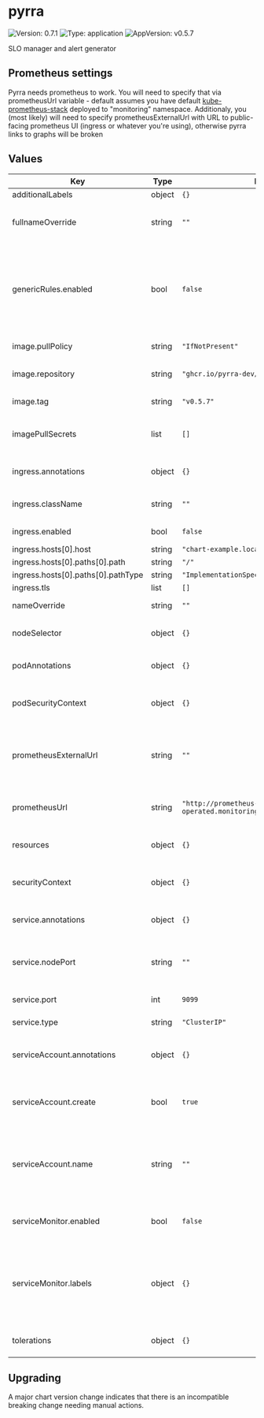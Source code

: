 # pyrra

![Version: 0.7.1](https://img.shields.io/badge/Version-0.7.1-informational?style=flat-square) ![Type: application](https://img.shields.io/badge/Type-application-informational?style=flat-square) ![AppVersion: v0.5.7](https://img.shields.io/badge/AppVersion-v0.5.7-informational?style=flat-square)

SLO manager and alert generator

## Prometheus settings
Pyrra needs prometheus to work. You will need to specify that via prometheusUrl variable - default assumes you have default [kube-prometheus-stack](https://github.com/prometheus-community/helm-charts/tree/main/charts/kube-prometheus-stack) deployed to "monitoring" namespace.
Additionaly, you (most likely) will need to specify prometheusExternalUrl with URL to public-facing prometheus UI (ingress or whatever you're using), otherwise pyrra links to graphs will be broken

## Values

| Key | Type | Default | Description |
|-----|------|---------|-------------|
| additionalLabels | object | `{}` |  |
| fullnameOverride | string | `""` | Overrides helm-generated chart fullname |
| genericRules.enabled | bool | `false` | enables generate Pyrra generic recording rules. Pyrra generates metrics with the same name for each SLO. |
| image.pullPolicy | string | `"IfNotPresent"` | Overrides pullpolicy |
| image.repository | string | `"ghcr.io/pyrra-dev/pyrra"` | Overrides the image repository |
| image.tag | string | `"v0.5.7"` | Overrides the image tag |
| imagePullSecrets | list | `[]` | specifies pull secrets for image repository |
| ingress.annotations | object | `{}` | additional annotations for ingress |
| ingress.className | string | `""` | specifies ingress class name (ie nginx) |
| ingress.enabled | bool | `false` | enables ingress for server UI |
| ingress.hosts[0].host | string | `"chart-example.local"` |  |
| ingress.hosts[0].paths[0].path | string | `"/"` |  |
| ingress.hosts[0].paths[0].pathType | string | `"ImplementationSpecific"` |  |
| ingress.tls | list | `[]` |  |
| nameOverride | string | `""` | overrides chart name |
| nodeSelector | object | `{}` | node selector for scheduling server pod |
| podAnnotations | object | `{}` | additional annotations for server pod |
| podSecurityContext | object | `{}` | additional security context for server pod |
| prometheusExternalUrl | string | `""` | url to public-facing prometheus UI in case it differs from prometheusUrl |
| prometheusUrl | string | `"http://prometheus-operated.monitoring.svc.cluster.local:9090"` | url to prometheus instance with metrics |
| resources | object | `{}` | resource limits and requests for server pod |
| securityContext | object | `{}` | additional security context for server |
| service.annotations | object | `{}` | Annotations to add to the service |
| service.nodePort | string | `""` | node port for HTTP, choose port between <30000-32767> |
| service.port | int | `9099` | service port for server |
| service.type | string | `"ClusterIP"` | service type for server |
| serviceAccount.annotations | object | `{}` | Annotations to add to the service account |
| serviceAccount.create | bool | `true` | Specifies whether a service account should be created |
| serviceAccount.name | string | `""` | If not set and create is true, a name is generated using the fullname template |
| serviceMonitor.enabled | bool | `false` | enables servicemonitor for server monitoring |
| serviceMonitor.labels | object | `{}` | Set labels for the ServiceMonitor, use this to define your scrape label for Prometheus Operator |
| tolerations | object | `{}` | tolerations for scheduling server pod |

## Upgrading

A major chart version change indicates that there is an incompatible breaking change needing manual actions.